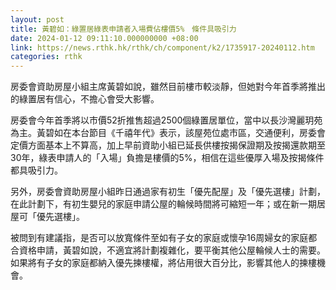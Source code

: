 ```yaml
---
layout: post
title: 黃碧如：綠置居綠表申請者入場費佔樓價5%　條件具吸引力
date: 2024-01-12 09:11:10.000000000 +08:00
link: https://news.rthk.hk/rthk/ch/component/k2/1735917-20240112.htm
categories: rthk
---
```


房委會資助房屋小組主席黃碧如說，雖然目前樓市較淡靜，但她對今年首季將推出的綠置居有信心，不擔心會受大影響。

房委會今年首季將以市價52折推售超過2500個綠置居單位，當中以長沙灣麗玥苑為主。黃碧如在本台節目《千禧年代》表示，該屋苑位處市區，交通便利，房委會定價方面基本上不算高，加上早前資助小組已延長供樓按揭保證期及按揭還款期至30年，綠表申請人的「入場」負擔是樓價的5%，相信在這些優厚入場及按揭條件都具吸引力。

另外，房委會資助房屋小組昨日通過家有初生「優先配屋」及「優先選樓」計劃，在此計劃下，有初生嬰兒的家庭申請公屋的輪候時間將可縮短一年；或在新一期居屋可「優先選樓」。

被問到有建議指，是否可以放寬條件至如有子女的家庭或懷孕16周婦女的家庭都合資格申請，黃碧如說，不適宜將計劃複雜化，要平衡其他公屋輪候人士的需要。如果將有子女的家庭都納入優先揀樓權，將佔用很大百分比，影響其他人的揀樓機會。
